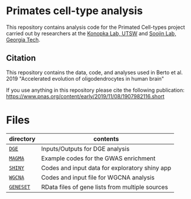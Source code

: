 Primates cell-type analysis
==========================

This repository contains analysis code for the Primated Cell-types project carried out by researchers at the [Konopka Lab, UTSW](http://konopkalab.org/) and [Soojin Lab, Georgia Tech](http://www.yilab.gatech.edu/).

## Citation
This repository contains the data, code, and analyses used in Berto et al. 2019 "Accelerated evolution of oligodendrocytes in human brain"

If you use anything in this repository please cite the following publication:
https://www.pnas.org/content/early/2019/11/08/1907982116.short

# Files
| directory | contents | 
| --------- | -------- | 
| [`DGE`](DGE/) | Inputs/Outputs for DGE analysis | 
| [`MAGMA`](MAGMA/) | Example codes for the GWAS enrichment | 
| [`SHINY`](SHINY/) | Codes and input data for exploratory shiny app | 
| [`WGCNA`](WGCNA/) | Codes and input file for WGCNA analysis | 
| [`GENESET`](GENESET/) | RData files of gene lists from multiple sources | 
